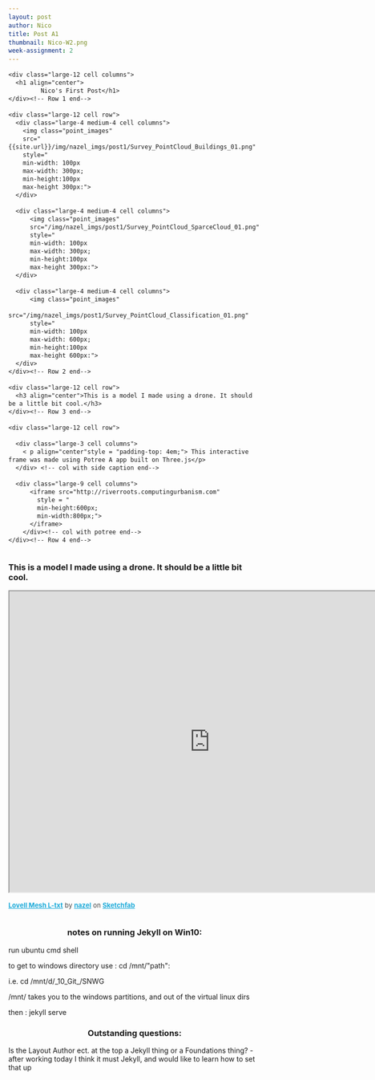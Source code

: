 ```yaml
---
layout: post
author: Nico
title: Post A1
thumbnail: Nico-W2.png
week-assignment: 2
---
```

<div class="grid-container" >
  <div class="grid-x grid-padding-x" ><!-- this is my primary group-->
  <div class="large-12 cell row"> <!-- drone stuff Group group-->

    <div class="large-12 cell columns">
      <h1 align="center">
             Nico's First Post</h1>
    </div><!-- Row 1 end-->

    <div class="large-12 cell row">
      <div class="large-4 medium-4 cell columns">
        <img class="point_images"
        src="{{site.url}}/img/nazel_imgs/post1/Survey_PointCloud_Buildings_01.png"
        style="
        min-width: 100px
        max-width: 300px;
        min-height:100px
        max-height 300px:">
      </div>

      <div class="large-4 medium-4 cell columns">
          <img class="point_images"
          src="/img/nazel_imgs/post1/Survey_PointCloud_SparceCloud_01.png"
          style="
          min-width: 100px
          max-width: 300px;
          min-height:100px
          max-height 300px:">
      </div>

      <div class="large-4 medium-4 cell columns">
          <img class="point_images"
          src="/img/nazel_imgs/post1/Survey_PointCloud_Classification_01.png"
          style="
          min-width: 100px
          max-width: 600px;
          min-height:100px
          max-height 600px:">
      </div>
    </div><!-- Row 2 end-->

    <div class="large-12 cell row">
      <h3 align="center">This is a model I made using a drone. It should be a little bit cool.</h3>
    </div><!-- Row 3 end-->

    <div class="large-12 cell row">

      <div class="large-3 cell columns">
        < p align="center"style = "padding-top: 4em;"> This interactive frame was made using Potree A app built on Three.js</p>
      </div> <!-- col with side caption end-->

      <div class="large-9 cell columns">
          <iframe src="http://riverroots.computingurbanism.com"
            style = "
            min-height:600px;
            min-width:800px;">
          </iframe>
        </div><!-- col with potree end-->
    </div><!-- Row 4 end-->
  </div><!-- drone stuff Group END-->

  <div class="large-12 cell row"><!-- sketchfab -->
      <div class="large-3 medium-3 cell columns">
        <h3>This is a model I made using a drone. It should be a little bit cool.</h3>
      </div>
      <div class="large-9 medium-9 cell columns">
        <div style = "min-width:800px;min-height:600px">
            <div class="sketchfab-embed-wrapper"><iframe width="800" height="600" src="https://sketchfab.com/models/96c76926e6674ca3a2bff93d7dc62277/embed"  allowvr allowfullscreen mozallowfullscreen="true" webkitallowfullscreen="true" onmousewheel=""></iframe><p style="font-size: 13px; font-weight: normal; color: #4A4A4A;"><a href="https://sketchfab.com/models/96c76926e6674ca3a2bff93d7dc62277?utm_medium=embed&utm_source=website&utm_campain=share-popup" target="_blank" style="font-weight: bold; color: #1CAAD9;">Lovell Mesh L-txt</a> by <a href="https://sketchfab.com/nazel?utm_medium=embed&utm_source=website&utm_campain=share-popup" target="_blank" style="font-weight: bold; color: #1CAAD9;">nazel</a> on <a href="https://sketchfab.com?utm_medium=embed&utm_source=website&utm_campain=share-popup" target="_blank" style="font-weight: bold; color: #1CAAD9;">Sketchfab</a></p></div>
            </div>
      </div><!-- end of sketchfab-->
      <div class="large-12 cell row"><!-- class notes-->
        <h3 align = "center">
        notes on running Jekyll on Win10:</h3><p>run ubuntu cmd shell</p><p> to get to windows directory use : cd /mnt/"path": </p><p>
        i.e. cd /mnt/d/_10_Git_/SNWG <p></p>
        <p>/mnt/ takes you to the windows partitions, and out of the virtual linux dirs</p>
        then : jekyll serve</p><p>
        </p><h3 align="center">
        Outstanding questions:</h3><p>
        Is the Layout Author ect. at the top a Jekyll thing or a Foundations thing? - after working today I think it must Jekyll, and would like to learn how to set that up</p><p>
        </p>
      </div><!-- end of class notes-->
  </div><!-- primary group END-->




<script src="https://ajax.googleapis.com/ajax/libs/jquery/3.2.1/jquery.min.js"></script>
<script>
$(document).ready(function(){

    $( "#result" ).load( "/img/nazel_imgs/post1/Survey_PointCloud_Site_01.png" );
    $(".point_images").each(function(){
      var thisSRC = $(this).attr("src");
      $(this).hover(
        function(){
            $(this).attr('src', function (i, src) {
              return src.replace(thisSRC, "/img/nazel_imgs/post1/Survey_PointCloud_Site_01.png")
              })
          },
          function(){
            $(this).attr('src', function (i, src) {
            return src.replace("/img/nazel_imgs/post1/Survey_PointCloud_Site_01.png", thisSRC)
            })
          }
      );
    });
});
</script>
